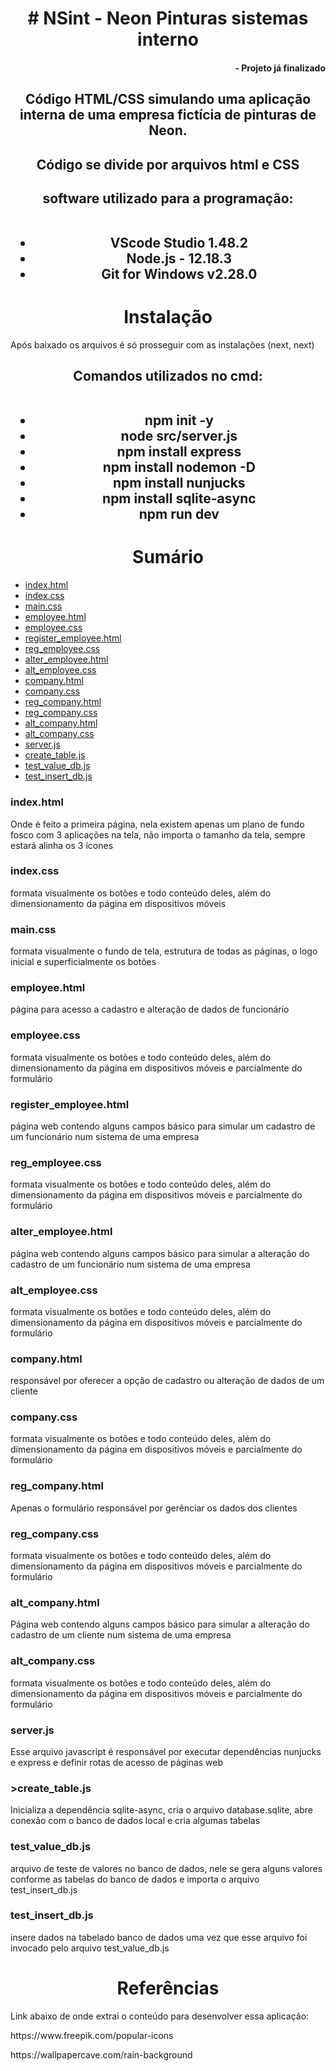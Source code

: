 <h1 align="center"># NSint - Neon Pinturas sistemas interno</h1>
<h4 align="right">- Projeto já finalizado</h4>

<h2 align="center">Código HTML/CSS simulando uma aplicação interna de uma empresa fictícia de pinturas de Neon. </h2>

<h2 align="center">Código se divide por arquivos html e CSS</h2>

<h2 align="center">software utilizado para a programação:<br><br>
<ul><li>VScode Studio 1.48.2</li>
<li>Node.js - 12.18.3</li>
  <li>Git for Windows v2.28.0 </li>
</ul></h2>

<h1 align="center">Instalação</h1>
Após baixado os arquivos é só prosseguir com as instalações (next, next)

<h2 align="center">Comandos utilizados no cmd:<br><br>
<ul>
  <li>npm init -y</li>
  <li>node src/server.js</li>
  <li>npm install express</li>
  <li>npm install nodemon -D</li>
  <li>npm install nunjucks</li>
  <li>npm install sqlite-async</li> 
  <li>npm run dev</li>
</ul>
</h2>

<h1 align="center">Sumário</h1>
<ul>
    <li><a href="#indexpage">index.html</a></li>
    <li><a href="#indexvisual">index.css</a></li>
    <li><a href="#mainvisual">main.css</a></li>
    <li><a href="#employeepage">employee.html</a></li>
    <li><a href="#employeevisual">employee.css</a></li>
    <li><a href="#r_employeepage">register_employee.html</a></li>
    <li><a href="#r_employeevisual">reg_employee.css</a></li>
    <li><a href="#a_employeepage">alter_employee.html</a></li>
    <li><a href="#a_employeevisual">alt_employee.css</a></li>
    <li><a href="#companypage">company.html</a></li>
    <li><a href="#companyvisual">company.css</a></li>
    <li><a href="#r_companypage">reg_company.html</a></li>
    <li><a href="#r_companyvisual">reg_company.css</a></li>
    <li><a href="#a_companypage">alt_company.html</a></li>
    <li><a href="#a_companyvisual">alt_company.css</a></li>
    <li><a href="#svjs">server.js</a></li>
    <li><a href="#create_t">create_table.js</a></li>
    <li><a href="#tvdb">test_value_db.js</a></li>
    <li><a href="#tidb">test_insert_db.js</a></li>
</ul>

<h3 id="indexpage">index.html</h3>
  <p>Onde é feito a primeira página, nela existem apenas um plano de fundo fosco com 3 aplicações na tela, não importa o tamanho da tela, sempre estará alinha os 3 ícones</p>
  <h3 id="indexvisual">index.css</h3>
  <p>formata visualmente os botões e todo conteúdo deles, além do dimensionamento da página em dispositivos móveis</p>
  <h3 id="mainvisual">main.css</h3>
  <p>formata visualmente o fundo de tela, estrutura de todas as páginas, o logo inicial e superficialmente os botões</p>
  <h3 id="employeepage">employee.html</h3>
  <p>página para acesso a cadastro e alteração de dados de funcionário</p>
  <h3 id="employeevisual">employee.css</h3>
  <p>formata visualmente os botões e todo conteúdo deles, além do dimensionamento da página em dispositivos móveis e parcialmente do formulário </p>
  <h3 id="r_employeepage">register_employee.html</h3>
  <p>página web contendo alguns campos básico para simular um cadastro de um funcionário num sistema de uma empresa</p>
  <h3 id="r_employeevisual">reg_employee.css</h3>
  <p>formata visualmente os botões e todo conteúdo deles, além do dimensionamento da página em dispositivos móveis e parcialmente do formulário</p>
  <h3 id="a_employeepage">alter_employee.html</h3>
  <p>página web contendo alguns campos básico para simular a alteração do cadastro de um funcionário num sistema de uma empresa</p>
  <h3 id="a_employeevisual">alt_employee.css</h3>
  <p>formata visualmente os botões e todo conteúdo deles, além do dimensionamento da página em dispositivos móveis e parcialmente do formulário</p>
  <h3 id="companypage">company.html</h3>
  <p>responsável por oferecer a opção de cadastro ou alteração de dados de um cliente</p>
  <h3 id="companyvisual">company.css</h3>
  <p>formata visualmente os botões e todo conteúdo deles, além do dimensionamento da página em dispositivos móveis e parcialmente do formulário</p>
  <h3 id="r_companypage">reg_company.html</h3>
  <p>Apenas o formulário responsável por gerênciar os dados dos clientes</p>
  <h3 id="r_companyvisual">reg_company.css</h3>
  <p>formata visualmente os botões e todo conteúdo deles, além do dimensionamento da página em dispositivos móveis e parcialmente do formulário</p>
  <h3 id="a_companypage">alt_company.html</h3>
  <p>Página web contendo alguns campos básico para simular a alteração do cadastro de um cliente num sistema de uma empresa</p>
  <h3 id="a_companyvisual">alt_company.css</h3>
  <p>formata visualmente os botões e todo conteúdo deles, além do dimensionamento da página em dispositivos móveis e parcialmente do formulário</p>
  <h3 id="svjs">server.js</h3>
  <p>Esse arquivo javascript é responsável por executar dependências nunjucks e express e definir rotas de acesso de páginas web</p>
  <h3 id="create_t">>create_table.js</h3>
  <p>Inicializa a dependência sqlite-async, cria o arquivo database.sqlite, abre conexão com o banco de dados local e cria algumas tabelas</p>
  <h3 id="tvdb">test_value_db.js</h3>
  <p>arquivo de teste de valores no banco de dados, nele se gera alguns valores conforme as tabelas do banco de dados e importa o arquivo test_insert_db.js</p>
  <h3 id="tidb">test_insert_db.js</h3>
  <p>insere dados na tabelado banco de dados uma vez que esse arquivo foi invocado pelo arquivo test_value_db.js</p>

<h1 align="center">Referências</h1>
<p>Link abaixo de onde extrai o conteúdo para desenvolver essa aplicação:</p>
<p>https://www.freepik.com/popular-icons</p>
<p>https://wallpapercave.com/rain-background</p>
